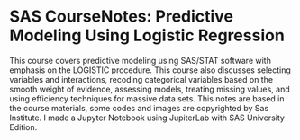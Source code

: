 # SAS CourseNotes: Predictive Modeling Using Logistic Regression

This course covers predictive modeling using SAS/STAT software with emphasis on the LOGISTIC procedure. This course also discusses selecting variables and interactions, recoding categorical variables based on the smooth weight of evidence, assessing models, treating missing values, and using efficiency techniques for massive data sets.
This notes are based in the course materials, some codes and images are copyrighted by Sas Institute. I made a Jupyter Notebook using JupiterLab with SAS University Edition.
